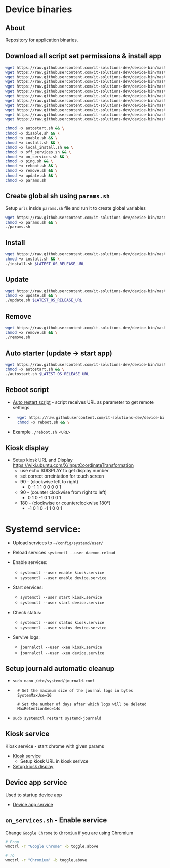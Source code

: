# Device binaries

## About

Repository for application binaries.

## Download all script set permissions & install app

```bash
wget https://raw.githubusercontent.com/it-solutions-dev/device-bin/master/scripts/ubuntu/autostart.sh && \
wget https://raw.githubusercontent.com/it-solutions-dev/device-bin/master/scripts/ubuntu/disable.sh && \
wget https://raw.githubusercontent.com/it-solutions-dev/device-bin/master/scripts/ubuntu/enable.sh && \
wget https://raw.githubusercontent.com/it-solutions-dev/device-bin/master/scripts/ubuntu/install.sh && \
wget https://raw.githubusercontent.com/it-solutions-dev/device-bin/master/scripts/ubuntu/local_install.sh && \
wget https://raw.githubusercontent.com/it-solutions-dev/device-bin/master/scripts/ubuntu/off_services.sh && \
wget https://raw.githubusercontent.com/it-solutions-dev/device-bin/master/scripts/ubuntu/on_services.sh && \
wget https://raw.githubusercontent.com/it-solutions-dev/device-bin/master/scripts/ubuntu/ping.sh && \
wget https://raw.githubusercontent.com/it-solutions-dev/device-bin/master/scripts/ubuntu/reboot.sh && \
wget https://raw.githubusercontent.com/it-solutions-dev/device-bin/master/scripts/ubuntu/remove.sh && \
wget https://raw.githubusercontent.com/it-solutions-dev/device-bin/master/scripts/ubuntu/update.sh && \
wget https://raw.githubusercontent.com/it-solutions-dev/device-bin/master/scripts/ubuntu/params.sh && \
```

```bash
chmod +x autostart.sh && \
chmod +x disable.sh && \
chmod +x enable.sh && \
chmod +x install.sh && \
chmod +x local_install.sh && \
chmod +x off_services.sh && \
chmod +x on_services.sh && \
chmod +x ping.sh && \
chmod +x reboot.sh && \
chmod +x remove.sh && \
chmod +x update.sh && \
chmod +x params.sh
```

## Create global sh using `params.sh`

Setup `urls` inside `params.sh` file and run it to create global variables

```bash
wget https://raw.githubusercontent.com/it-solutions-dev/device-bin/master/scripts/ubuntu/params.sh && \
chmod +x params.sh && \
./params.sh
```

## Install

```bash
wget https://raw.githubusercontent.com/it-solutions-dev/device-bin/master/scripts/ubuntu/install.sh && \
chmod +x install.sh && \
./install.sh $LATEST_OS_RELEASE_URL
```

## Update

```bash
wget https://raw.githubusercontent.com/it-solutions-dev/device-bin/master/scripts/ubuntu/update.sh && \
chmod +x update.sh && \
./update.sh $LATEST_OS_RELEASE_URL
```

## Remove

```bash
wget https://raw.githubusercontent.com/it-solutions-dev/device-bin/master/scripts/ubuntu/remove.sh && \
chmod +x remove.sh && \
./remove.sh
```

## Auto starter (update -> start app)

```bash
wget https://raw.githubusercontent.com/it-solutions-dev/device-bin/master/scripts/ubuntu/autostart.sh && \
chmod +x autostart.sh && \
./autostart.sh $LATEST_OS_RELEASE_URL
```

## Reboot script

-   [Auto restart script](./scripts/ubuntu/reboot.sh) - script receives URL as parameter to get remote settings
-   ```bash
      wget https://raw.githubusercontent.com/it-solutions-dev/device-bin/master/scripts/ubuntu/reboot.sh && \
      chmod +x reboot.sh && \
    ```
-   Example `./reboot.sh <URL>`

## Kiosk display

-   Setup kiosk URL and Display https://wiki.ubuntu.com/X/InputCoordinateTransformation
    -   use echo $DISPLAY to get display number
    -   set correct orreintation for touch screen
    -   90 - (clockwise left to right)
        -   0 -1 1 1 0 0 0 0 1
    -   90 - (counter clockwise from right to left)
        -   0 1 0 -1 0 1 0 0 1
    -   180 - (clockwise or counterclockwise 180°)
        -   -1 0 1 0 -1 1 0 0 1

# Systemd service:

-   Upload services to `~/config/systemd/user/`
-   Reload services `systemctl --user daemon-reload`
-   Enable services:
    -   `systemctl --user enable kiosk.service`
    -   `systemctl --user enable device.service`
-   Start services:
    -   `systemctl --user start kiosk.service`
    -   `systemctl --user start device.service`
-   Check status:

    -   `systemctl --user status kiosk.service`
    -   `systemctl --user status device.service`

-   Servive logs:
    -   `journalctl --user -xeu kiosk.service`
    -   `journalctl --user -xeu device.service`

## Setup journald automatic cleanup

-   `sudo nano /etc/systemd/journald.conf`

-   ```
      # Set the maximum size of the journal logs in bytes
      SystemMaxUse=1G

      # Set the number of days after which logs will be deleted
      MaxRetentionSec=14d
    ```

-   `sudo systemctl restart systemd-journald`

## Kiosk service

Kiosk service - start chrome with given params

-   [Kiosk service](./scripts/ubuntu/services/kiosk.service)
    -   Setup kiosk URL in kiosk serivce
-   [Setup kiosk display](#kiosk-display)

## Device app service

Used to startup device app

-   [Device app service](./scripts/ubuntu/services/device.service)

## `on_services.sh` - Enable service

Change `Google Chrome` to `Chromium` if you are using Chromium

```bash
# From
wmctrl -r "Google Chrome" -b toggle,above

# To
wmctrl -r "Chromium" -b toggle,above

```

